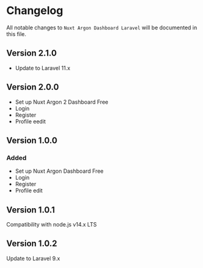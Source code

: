 # Changelog

All notable changes to `Nuxt Argon Dashboard Laravel`  will be documented in this file.

## Version 2.1.0
- Update to Laravel 11.x

## Version 2.0.0
- Set up Nuxt Argon 2 Dashboard Free
- Login
- Register
- Profile eedit

## Version 1.0.0

### Added
- Set up Nuxt Argon Dashboard Free
- Login
- Register
- Profile edit

## Version 1.0.1
Compatibility with node.js v14.x LTS

## Version 1.0.2
Update to Laravel 9.x
